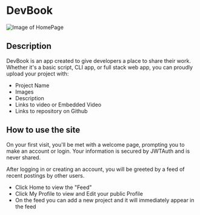 # DevBook

![Image of HomePage](https://i.ibb.co/XC23SBk/Mod4.png)

## Description 

DevBook is an app created to give developers a place to share their work. Whether it's a basic script, CLI app, or full stack web app,
you can proudly upload your project with: 

- Project Name
- Images 
- Description
- Links to video or Embedded Video
- Links to repository on Github 

## How to use the site 

On your first visit, you'll be met with a welcome page, prompting you to make an account or login.
Your information is secured by JWTAuth and is never shared. 

After logging in or creating an account, you will be greeted by a feed of recent postings by other users. 

- Click Home to view the "Feed"
- Click My Profile to view and Edit your public Profile 
- On the feed you can add a new project and it will immediately appear in the feed


